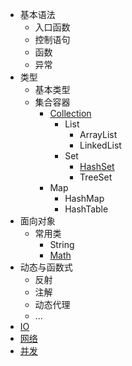 * 基本语法
  * 入口函数
  * 控制语句
  * 函数
  * 异常
* 类型
  * 基本类型
  * 集合容器
    * [Collection](java/collection)
      * List
        * ArrayList
        * LinkedList
      * Set
        * [HashSet](java/hashset)
        * TreeSet
    * Map
      * HashMap
      * HashTable
* 面向对象
  * 常用类
    * String
    * [Math](java/math)
* 动态与函数式
  * 反射
  * 注解
  * 动态代理
  * ...
* [IO](java/io)
* [网络](java/net)
* [并发](java/thread)